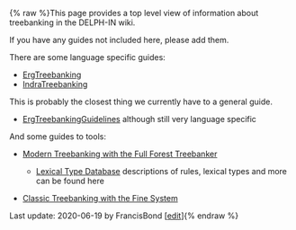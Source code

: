 {% raw %}This page provides a top level view of information about treebanking in
the DELPH-IN wiki.

If you have any guides not included here, please add them.

There are some language specific guides:

- [ErgTreebanking](https://blog.inductorsoftware.com/docsproto/erg/ErgTreebanking)
- [IndraTreebanking](https://blog.inductorsoftware.com/docsproto/tools/IndraTreebanking)

This is probably the closest thing we currently have to a general guide.

- [ErgTreebankingGuidelines](https://blog.inductorsoftware.com/docsproto/erg/ErgTreebankingGuidelines) although still
very language specific

And some guides to tools:

- [Modern Treebanking with the Full Forest Treebanker](https://blog.inductorsoftware.com/docsproto/tools/FftbTop)
  
  - [Lexical Type Database](https://github.com/fcbond/ltdb)
descriptions of rules, lexical types and more can be found here
- [Classic Treebanking with the Fine System](https://blog.inductorsoftware.com/docsproto/tools/ItsdbTreebanking)

Last update: 2020-06-19 by FrancisBond [[edit](https://github.com/delph-in/docs/wiki/TreebankingTop/_edit)]{% endraw %}